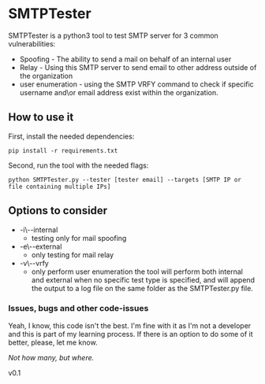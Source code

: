 # SMTPTester

SMTPTester is a python3 tool to test SMTP server for 3 common vulnerabilities:
* Spoofing - The ability to send a mail on behalf of an internal user
* Relay - Using this SMTP server to send email to other address outside of the organization
* user enumeration - using the SMTP VRFY command to check if specific username and\or email address exist within the organization.

## How to use it
First, install the needed dependencies:
```
pip install -r requirements.txt
```
Second, run the tool with the needed flags:
```
python SMTPTester.py --tester [tester email] --targets [SMTP IP or file containing multiple IPs]
```

## Options to consider
* -i\\--internal
  * testing only for mail spoofing
* -e\\--external
  * only testing for mail relay
* -v\\--vrfy
  * only perform user enumeration
the tool will perform both internal and external when no specific test type is specified, and will append the output to a log file on the same folder as the SMTPTester.py file. 

### Issues, bugs and other code-issues
Yeah, I know, this code isn't the best. I'm fine with it as I'm not a developer and this is part of my learning process.
If there is an option to do some of it better, please, let me know.

_Not how many, but where._

v0.1

